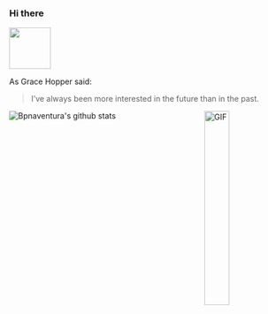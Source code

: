 ### Hi there
<img src="https://media.giphy.com/media/iJUhSOR9agCiXPFBqu/giphy.gif" width="75">

<!--
**bonasunu/bonasunu** is a ✨ _special_ ✨ repository because its `README.md` (this file) appears on your GitHub profile.

Here are some ideas to get you started:

- 🔭 I’m currently working on ...
- 🌱 I’m currently learning ...
- 👯 I’m looking to collaborate on ...
- 🤔 I’m looking for help with ...
- 💬 Ask me about ...
- 📫 How to reach me: ...
- 😄 Pronouns: ...
- ⚡ Fun fact: ...
-->
As Grace Hopper said:
> I’ve always been more interested 
> in the future than in the past.
<img width = "30%" align="right" alt="GIF" height="auto" src="https://media.giphy.com/media/l0NwNrl4BtDD7JCx2/giphy.gif" />

![Bpnaventura's github stats](https://github-readme-stats.vercel.app/api?username=bonasunu&show_icons=true&theme=cobalt)
